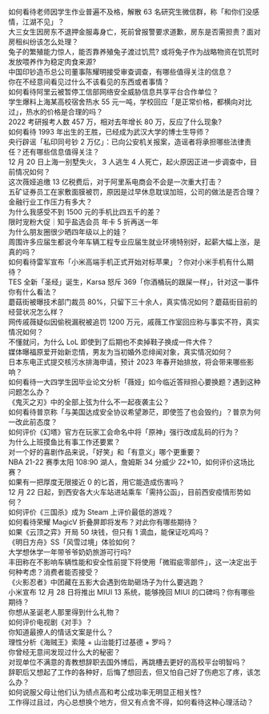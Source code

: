 如何看待老师因学生作业普遍不及格，解散 63 名研究生微信群，称「和你们没感情，江湖不见」？  
大三女生因房东不退押金服毒身亡，死前曾报警要求道歉，房东是否需担责？面对房租纠纷该怎么处理？  
兔子的繁殖能力惊人，能否靠养殖兔子渡过饥荒? 或将兔子作为战略物资在饥荒时发放喂养作为稳定肉食来源?  
中国印钞造币总公司董事陈耀明接受审查调查，有哪些值得关注的信息？  
你在不经意间看见过什么不该看见的东西或者事情？  
如何看待阿里云被暂停工信部网络安全威胁信息共享平台合作单位？  
学生爆料上海某高校宿舍热水 55 元一吨，学校回应「是正常价格，都横向对比过」，热水的价格是合理的吗？  
2022 考研报考人数 457 万，相对去年增长 80 万，反应了什么现象?  
如何看待 1993 年出生的王胜，已经成为武汉大学的博士生导师？  
央行辟谣「私印同号钞 2 万亿」：已向公安机关报案，造谣者将承担哪些法律责任？还有哪些信息值得关注？  
12 月 20 日上海一别墅失火， 3 人逃生 4 人死亡，起火原因正进一步调查中，目前情况如何？  
这次薇娅追缴 13 亿税费后，对于阿里系电商会不会是一次重大打击？  
五矿证券员工在家敷面膜被罚，原因是过早休息耽误加班，公司的做法是否合理？金融行业工作压力有多大？  
为什么我感受不到 1500 元的手机比四五千的差？  
限时宠粉大促｜知乎盐选会员 年卡 5 折再送一年  
为什么朋友圈很少晒四年级以上的娃？  
周围许多应届生都说今年车辆工程专业应届生就业环境特别好，起薪大幅上涨，是真的吗？  
如何看待雷军宣布「小米高端手机正式开始对标苹果」？你对小米手机有什么期待？  
TES 全新「圣经」诞生，Karsa 怒斥 369「你酒桶玩的跟屎一样」，针对这一事件你有什么看法？  
蘑菇街被曝技术部门裁员 80%，只留下三十余人，真实情况如何？蘑菇街目前的经营状况怎么样？  
网传戚薇疑似因偷税漏税被追罚 1200 万元，戚薇工作室回应称与事实不符，真实情况如何？  
不懂就问，为什么 LoL 即使到了后期也不卖掉鞋子换成一件大件？  
媒体曝福原爱开始新恋情，男友为当初婚外恋绯闻对象，真实情况如何？  
日本东电正式提交核污水排海申请，预计 2023 年春开始排放，将会带来哪些影响？  
如何看待一大四学生因毕业论文分析「薇娅」如今临近答辩担心要换题？遇到这种问题怎么办？  
《鬼灭之刃》中的全部上弦为什么不一起夜袭主公？  
如何看待普京称「与美国达成安全协议希望渺茫，即使签了也会毁约」？普京为何一改此前态度？  
如何评价《幻塔》官方在玩家工会命名中将「原神」强行改成乱码的行为？  
为什么上班摸鱼比有事工作还要累？  
对一个好的喜剧作品来说，「好笑」和「有意义」哪个更重要？  
NBA 21-22 赛季太阳 108:90 湖人，詹姆斯 34 分威少 22+10，如何评价这场比赛？  
如果有一把厚度无限接近 0 的匕首，用它能造成伤害吗？  
12 月 22 日起，到西安各大火车站进站乘车「需持公函」，目前西安疫情形势如何？  
如何评价《三国杀》成为 Steam 上评价最低的游戏？  
如何看待荣耀 MagicV 折叠屏即将发布？对此你有哪些期待？  
如果《云顶之弈》开局 50 块钱，但只有 1 滴血，能保证吃鸡吗？  
《明日方舟》SS「风雪过境」体验如何？  
大学想休学一年带爷爷奶奶旅游可行吗?  
丰田称在不影响车辆性能和安全性前提下将使用「微瑕疵零部件」，这一决定出于何种考虑？消费者能否接受？  
《火影忍者》中团藏在五影大会遇到佐助砸场子为什么要逃跑？  
小米宣布 12 月 28 日将推出 MIUI 13 系统，能够挽回 MIUI 的口碑吗？你有哪些期待？  
你想从圣诞老人那里得到什么礼物？  
如何评价电视剧《对手》？  
你知道最撩人的情话文案是什么？  
理性分析《海贼王》索隆 + 山治能打过基德 + 罗吗？  
你曾经无意间发现过什么大的秘密？  
对现单位不满意的青教想辞职去国外博后，再跳槽去更好的高校平台明智吗？  
辞职后又想起了工作的各种好，后悔了想回去，但又怕自己好了伤疤忘了疼，该怎么办？  
如何说服父母让他们认为绩点高和考公成功率无明显正相关性?  
工作得过且过，内心总想换个地方，但又有点舍不得，如何看待这种心理活动？  

